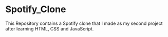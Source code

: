 # Spotify_Clone
This Repository contains a Spotify clone that I made as my second project after learning HTML, CSS and JavaScript.
